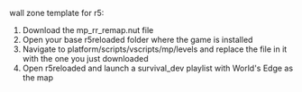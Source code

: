 wall zone template for r5:
1. Download the mp_rr_remap.nut file
2. Open your base r5reloaded folder where the game is installed
3. Navigate to platform/scripts/vscripts/mp/levels and replace the file in it with the one you just downloaded
4. Open r5reloaded and launch a survival_dev playlist with World's Edge as the map
